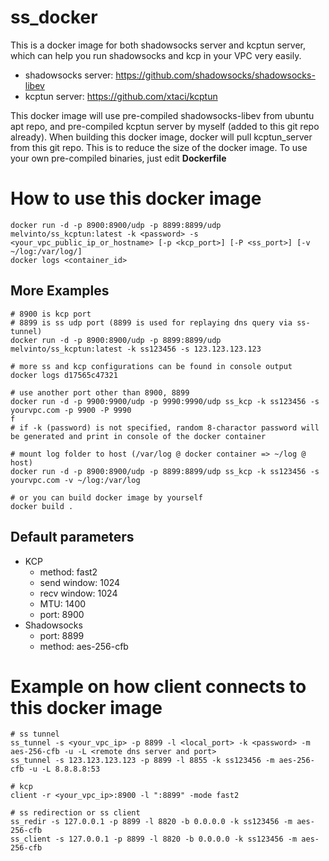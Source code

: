 # ss_docker
This is a docker image for both shadowsocks server and kcptun server, which can help you run shadowsocks and kcp in your VPC very easily.

* shadowsocks server: https://github.com/shadowsocks/shadowsocks-libev
* kcptun server: https://github.com/xtaci/kcptun

This docker image will use pre-compiled shadowsocks-libev from ubuntu apt repo, and pre-compiled kcptun server by myself (added to this git repo already). When building this docker image, docker will pull kcptun_server from this git repo. This is to reduce the size of the docker image. To use your own pre-compiled binaries, just edit **Dockerfile**

# How to use this docker image
````
docker run -d -p 8900:8900/udp -p 8899:8899/udp melvinto/ss_kcptun:latest -k <password> -s <your_vpc_public_ip_or_hostname> [-p <kcp_port>] [-P <ss_port>] [-v ~/log:/var/log/]
docker logs <container_id>
````

## More Examples
````
# 8900 is kcp port
# 8899 is ss udp port (8899 is used for replaying dns query via ss-tunnel)
docker run -d -p 8900:8900/udp -p 8899:8899/udp melvinto/ss_kcptun:latest -k ss123456 -s 123.123.123.123

# more ss and kcp configurations can be found in console output
docker logs d17565c47321

# use another port other than 8900, 8899
docker run -d -p 9900:9900/udp -p 9990:9990/udp ss_kcp -k ss123456 -s yourvpc.com -p 9900 -P 9990
f
# if -k (password) is not specified, random 8-charactor password will be generated and print in console of the docker container

# mount log folder to host (/var/log @ docker container => ~/log @ host)
docker run -d -p 8900:8900/udp -p 8899:8899/udp ss_kcp -k ss123456 -s yourvpc.com -v ~/log:/var/log

# or you can build docker image by yourself
docker build .
````

## Default parameters
* KCP
  * method: fast2
  * send window: 1024
  * recv window: 1024
  * MTU: 1400
  * port: 8900
* Shadowsocks
  * port: 8899
  * method: aes-256-cfb
  
# Example on how client connects to this docker image
```
# ss tunnel
ss_tunnel -s <your_vpc_ip> -p 8899 -l <local_port> -k <password> -m aes-256-cfb -u -L <remote dns server and port>
ss_tunnel -s 123.123.123.123 -p 8899 -l 8855 -k ss123456 -m aes-256-cfb -u -L 8.8.8.8:53

# kcp
client -r <your_vpc_ip>:8900 -l ":8899" -mode fast2

# ss redirection or ss client
ss_redir -s 127.0.0.1 -p 8899 -l 8820 -b 0.0.0.0 -k ss123456 -m aes-256-cfb
ss_client -s 127.0.0.1 -p 8899 -l 8820 -b 0.0.0.0 -k ss123456 -m aes-256-cfb

```
